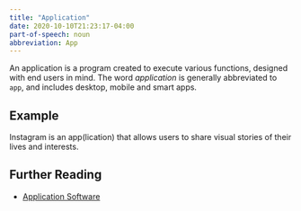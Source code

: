 ```yaml
---
title: "Application"
date: 2020-10-10T21:23:17-04:00
part-of-speech: noun
abbreviation: App
---
```


An application is a program created to execute various functions, designed with end users in mind. The word *application* is generally abbreviated to `app`, and includes desktop, mobile and smart apps.

## Example

Instagram is an app(lication) that allows users to share visual stories of their lives and interests. 

## Further Reading
- [Application Software](https://en.wikipedia.org/wiki/Application_software)
